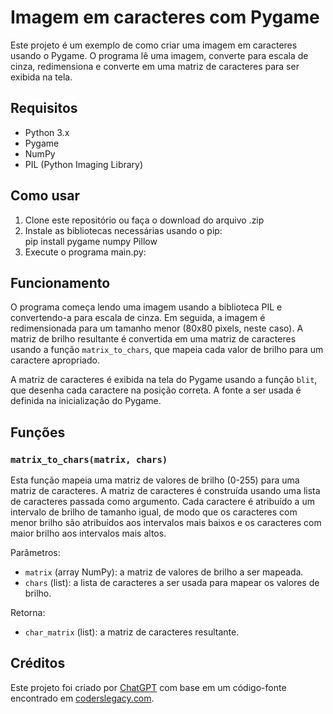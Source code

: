 <h1>Imagem em caracteres com Pygame</h1>
    <p>Este projeto é um exemplo de como criar uma imagem em caracteres usando o Pygame. O programa lê uma imagem, converte para escala de cinza, redimensiona 
        e converte em uma matriz de caracteres para ser exibida na tela.</p>
        <h2>Requisitos</h2>
        <ul><li>Python 3.x</li>
            <li>Pygame</li>
            <li>NumPy</li>
            <li>PIL (Python Imaging Library)</li>
        </ul><h2>Como usar</h2>
        <ol><li>Clone este repositório ou faça o download do arquivo .zip</li>
            <li>Instale as bibliotecas necessárias usando o pip:</li>
            pip install pygame numpy Pillow
            <li>Execute o programa main.py:</li></ol>
            <h2>Funcionamento</h2>
<p>O programa começa lendo uma imagem usando a biblioteca PIL e convertendo-a para escala de cinza. Em seguida, a imagem é redimensionada para 
    um tamanho menor (80x80 pixels, neste caso). A matriz de brilho resultante é convertida em uma matriz de caracteres usando a função <code>matrix_to_chars</code>, que mapeia 
    cada valor de brilho para um caractere apropriado.</p>
    <p>A matriz de caracteres é exibida na tela do Pygame usando a função <code>blit</code>, que desenha cada caractere na posição correta. 
        A fonte a ser usada é definida na inicialização do Pygame.</p>
        <h2>Funções</h2>
        <h3><code>matrix_to_chars(matrix, chars)</code></h3>
        <p>Esta função mapeia uma matriz de valores de brilho (0-255) para uma matriz de caracteres. A matriz de caracteres é construída usando
             uma lista de caracteres passada como argumento. Cada caractere é atribuído a um intervalo de brilho de tamanho igual, de modo que os 
             caracteres com menor brilho são atribuídos aos intervalos mais baixos e os caracteres com maior brilho aos intervalos mais altos.</p>
             <p>Parâmetros:</p><ul>
                <li><code>matrix</code> (array NumPy): a matriz de valores de brilho a ser mapeada.</li>
                <li><code>chars</code> (list): a lista de caracteres a ser usada para mapear os valores de brilho.</li></ul>
                <p>Retorna:</p><ul><li><code>char_matrix</code> (list): a matriz de caracteres resultante.</li></ul>
                <h2>Créditos</h2>
                <p>Este projeto foi criado por <a href="https://github.com/ChatGPT" target="_new">ChatGPT</a> com base em um código-fonte 
                    encontrado em <a href="https://www.coderslegacy.com/python/python-pygame-ascii-art/" target="_new">coderslegacy.com</a>.</p></div>
